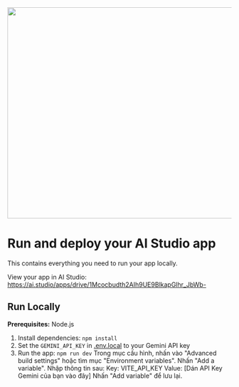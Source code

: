 <div align="center">
<img width="1200" height="475" alt="GHBanner" src="https://github.com/user-attachments/assets/0aa67016-6eaf-458a-adb2-6e31a0763ed6" />
</div>

# Run and deploy your AI Studio app

This contains everything you need to run your app locally.

View your app in AI Studio: https://ai.studio/apps/drive/1Mcocbudth2AIh9UE9BlkapGlhr_JbWb-

## Run Locally

**Prerequisites:**  Node.js


1. Install dependencies:
   `npm install`
2. Set the `GEMINI_API_KEY` in [.env.local](.env.local) to your Gemini API key
3. Run the app:
   `npm run dev`
Trong mục cấu hình, nhấn vào "Advanced build settings" hoặc tìm mục "Environment variables".
Nhấn "Add a variable".
Nhập thông tin sau:
Key: VITE_API_KEY
Value: [Dán API Key Gemini của bạn vào đây]
Nhấn "Add variable" để lưu lại.
